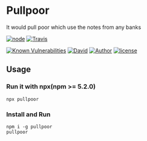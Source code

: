 # Pullpoor

It would pull poor which use the notes from any banks

[![node][NPM_URL]][NPM_HREF]
[![Travis][TRAVIS_URL]][TRAVIS_HREF]
<!-- [![Coveralls][COVERALLS_URL]][COVERALLS_HREF] -->
[![Known Vulnerabilities][SNYK_URL]][SNYK_HREF]
[![David][DAVID_URL]][DAVID_HREF]
[![Author][AUTHOR_URL]][AUTHOR_HREF]
[![license][LICENSE_URL]][LICENSE_HREF]

## Usage

### Run it with npx(npm >= 5.2.0)

```
npx pullpoor
```

### Install and Run

```
npm i -g pullpoor
pullpoor
```

[NPM_URL]: https://img.shields.io/node/v/pullpoor.svg?style=flat-square&maxAge=600
[NPM_HREF]: https://www.npmjs.com/package/pullpoor
[TRAVIS_URL]: https://img.shields.io/travis/Arylo/pullpoor/master.svg?style=flat-square&logo=travis&maxAge=600
[TRAVIS_HREF]: https://travis-ci.org/Arylo/pullpoor
[COVERALLS_URL]: https://img.shields.io/coveralls/github/Arylo/pullpoor/master.svg?style=flat-square&maxAge=600
[COVERALLS_HREF]: https://coveralls.io/github/Arylo/pullpoor
[SNYK_URL]: https://snyk.io/test/github/Arylo/pullpoor/badge.svg?style=flat-square&maxAge=600
[SNYK_HREF]: https://snyk.io/test/github/Arylo/pullpoor
[DAVID_URL]: https://img.shields.io/david/Arylo/pullpoor.svg?style=flat-square&maxAge=600
[DAVID_HREF]: https://github.com/Arylo/pullpoor
[AUTHOR_URL]: https://img.shields.io/badge/Author-AryloYeung-blue.svg?style=flat-square&maxAge=7200
[AUTHOR_HREF]: https://github.com/arylo
[LICENSE_URL]: https://img.shields.io/github/license/Arylo/npm-project-init.svg?style=flat-square&maxAge=7200
[LICENSE_HREF]: https://opensource.org/licenses/MIT
